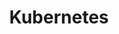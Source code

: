 ---
type: "module"
title: "Kubernetes"
description: "This section provides an introduction to Kubernetes, its architecture, and how it is used to manage containerized applications at scale."
banner: "images/exoscale-icon.svg"
weight: 3
tags: [kubernetes, orchestration, sks, kubernetes-resources]
level: "intermediate"
categories: [exoscale,kubernetes]
---